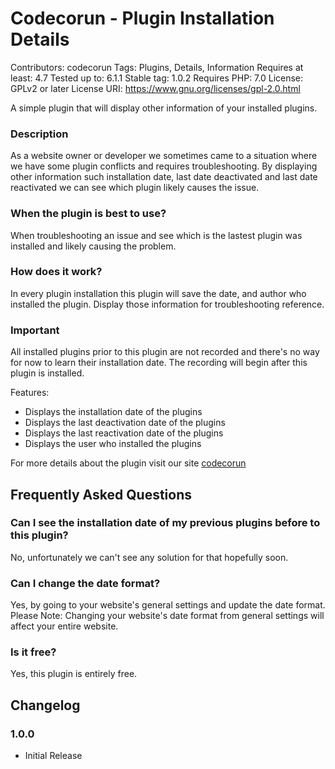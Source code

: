 # Codecorun - Plugin Installation Details
Contributors: codecorun
Tags: Plugins, Details, Information
Requires at least: 4.7
Tested up to: 6.1.1
Stable tag: 1.0.2
Requires PHP: 7.0
License: GPLv2 or later
License URI: https://www.gnu.org/licenses/gpl-2.0.html

A simple plugin that will display other information of your installed plugins.

### Description
As a website owner or developer we sometimes came to a situation where we have some plugin conflicts and requires troubleshooting. By displaying other information such installation date, last date deactivated and last date reactivated we can see which plugin likely causes the issue. 

### When the plugin is best to use?
When troubleshooting an issue and see which is the lastest plugin was installed and likely causing the problem.

### How does it work?
In every plugin installation this plugin will save the date, and author who installed the plugin. Display those information for troubleshooting reference.

### Important
All installed plugins prior to this plugin are not recorded and there's no way for now to learn their installation date. The recording will begin after this plugin is installed. 

Features:

* Displays the installation date of the plugins
* Displays the last deactivation date of the plugins
* Displays the last reactivation date of the plugins
* Displays the user who installed the plugins


For more details about the plugin visit our site [codecorun](https://codecorun.com/plugins/woocommerce-plugin-installation-details/ "Codecorun Coupon Discount Rules")

## Frequently Asked Questions

### Can I see the installation date of my previous plugins before to this plugin?

No, unfortunately we can't see any solution for that hopefully soon.

### Can I change the date format?

Yes, by going to your website's general settings and update the date format. Please Note: Changing your website's date format from general settings will affect your entire website.

### Is it free?

Yes, this plugin is entirely free.

## Changelog

### 1.0.0
* Initial Release